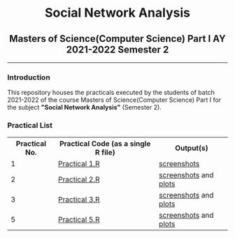 # <center>Social Network Analysis</center>

## <center>Masters of Science(Computer Science) Part I AY 2021-2022 Semester 2</center>

---

### Introduction

This repository houses the practicals executed by the students of batch 2021-2022 of the course Masters of Science(Computer Science) Part I for the subject **"Social Network Analysis"** (Semester 2).



### Practical List
<table>
    <tr>
        <th>Practical No.</th>
        <th>Practical Code (as a single R file)</th>
        <th>Output(s)</th>
    <tr>
    <tr>
        <td>1</td>
        <td><a href = "src/Practical 1.R">Practical 1.R</a></td>
        <td><a href = "output/screenshots/Practical 1">screenshots</a></td>
    </tr>
    <tr>
        <td>2</td>
        <td><a href = "src/Practical 2.R">Practical 2.R</a></td>
        <td><a href = "output/screenshots/Practical 2">screenshots</a> and <a href = "output/plots/Practical 2">plots</a></td>
    </tr>
    <tr>
        <td>3</td>
        <td><a href = "src/Practical 3.R">Practical 3.R</a></td>
        <td><a href = "output/screenshots/Practical 3">screenshots</a> and <a href = "output/plots/Practical 3">plots</a></td>
    </tr>
    <tr>
        <td>5</td>
        <td><a href = "src/Practical 5.R">Practical 5.R</a></td>
        <td><a href = "output/screenshots/Practical 5">screenshots</a> and <a href = "output/plots/Practical 5">plots</a></td>
    </tr>
</table>